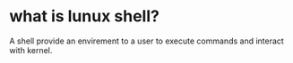 # what is lunux shell?
A shell provide an envirement to a user to execute commands and interact with kernel.
